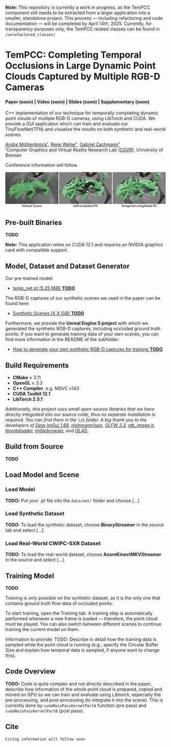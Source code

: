 **Note:** This repository is currently a work in progress, as the TemPCC component still needs to be extracted from a larger application into a smaller, standalone project. This process — including refactoring and code documentation — will be completed by April 14th, 2025. Currently, for transparency purposes only, the TemPCC related classes can be found in `/unrefactored_classes/`

# TemPCC: Completing Temporal Occlusions in Large Dynamic Point Clouds Captured by Multiple RGB-D Cameras

#### Paper (soon) | Video (soon) | Slides (soon) | Supplementary (soon) 

C++ implementation of our technique for temporally completing dynamic point clouds of multiple RGB-D cameras, using LibTorch and CUDA. We provide a GUI application which can train and evaluate our TinyFlowNet(TFN) and visualize the results on both synthetic and real-world scenes.

[Andre Mühlenbrock¹](https://orcid.org/0000-0002-7836-3341), [Rene Weller¹](https://orcid.org/0009-0002-2544-4153), [Gabriel Zachmann¹](https://orcid.org/0000-0001-8155-1127)\
¹Computer Graphics and Virtual Reality Research Lab ([CGVR](https://cgvr.cs.uni-bremen.de/)), University of Bremen

Conference information will follow.

![image](images/teaser.png)

## Pre-built Binaries
**TODO**

**Note:** This application relies on CUDA 12.1 and requires an NVIDIA graphics card with compatible support.

## Model, Dataset and Dataset Generator
Our pre-trained model: 
 - [temp_net.pt (5.25 MiB) **TODO**]()
 
The RGB-D captures of our synthetic scenes we used in the paper can be found here: 
 - [Synthetic Scenes (X.X GiB)  **TODO**]()

Furthermore, we provide the **Unreal Engine 5 project** with which we generated the synthetic RGB-D captures, including occluded ground truth points. If you want to generate training data of your own scenes, you can find more information in the README of the subfolder:
 - [How to generate your own synthetic RGB-D captures for training **TODO**](tools/training_gen/Readme.md)

## Build Requirements

 - **CMake** ≥ 3.11
 - **OpenGL** ≥ 3.3
 - **C++ Compiler**, e.g. MSVC v143
 - **CUDA Toolkit 12.1**
 - **LibTorch 2.5.1**
 

*Additionally, this project uses small open-source libraries that we have directly integrated into our source code, thus no separate installation is required. You can find them in the `lib` folder. 
A big thank you to the developers of
[Dear ImGui 1.88](https://github.com/ocornut/imgui),
[nlohmann/json](https://github.com/nlohmann/json),
[GLFW 3.3](https://www.glfw.org/),
[stb_image.h](https://github.com/nothings/stb),
[tinyobjloader](https://github.com/tinyobjloader/tinyobjloader),
[imfilebrowser](https://github.com/AirGuanZ/imgui-filebrowser), and
[GLAD](https://gen.glad.sh/).*
## Build from Source
**TODO**

## Load Model and Scene
### Load Model
**TODO:** Put your .pt file into the `data/net/` folder and choose [...]

### Load Synthetic Dataset
**TODO:** To load the synthetic dataset, choose **BinaryStreamer** in the source tab and select [...].


### Load Real-World CWIPC-SXR Dataset
**TODO:** To load the real-world dataset, choose **AzureKinectMKVStreamer** in the source and select [...].

## Training Model
**TODO**

Training is only possible on the synthetic dataset, as it is the only one that contains ground truth flow data of occluded points.

To start training, open the Training tab. A training step is automatically performed whenever a new frame is loaded — therefore, the point cloud must be played. You can also switch between different scenes to continue training the current model on them.

Information to provide: TODO: Describe in detail how the training data is sampled while the point cloud is running (e.g., specify the Circular Buffer Size and explain how temporal data is sampled, if anyone want to change this).
## Code Overview

**TODO:** Code is quite complex and not directly described in the paper; describe how information of the whole point cloud is prepared, copied and moved on GPU so we can train and evaluate using Libtorch, especially the pre-processing, and post-processing (to integrate it into the scene). This is currently done by `cudaMainPassKernelPartA` function (pre pass) and `cudaMainPassKernelPartB` (post pass).


## Cite
```
Citing information will follow soon
```
